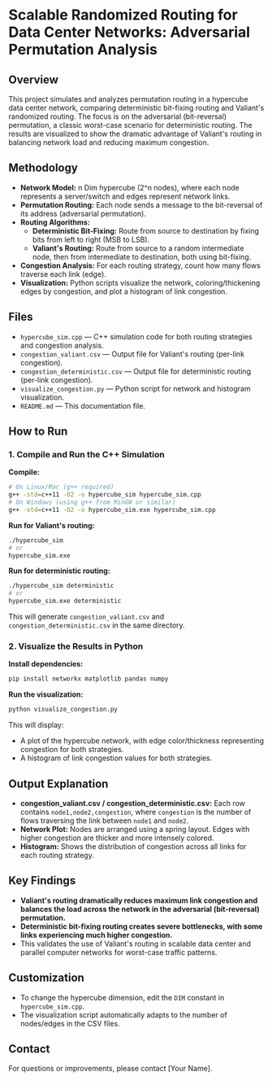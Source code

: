 # Scalable Randomized Routing for Data Center Networks: Adversarial Permutation Analysis

## Overview

This project simulates and analyzes permutation routing in a hypercube data center network, comparing deterministic bit-fixing routing and Valiant's randomized routing. The focus is on the adversarial (bit-reversal) permutation, a classic worst-case scenario for deterministic routing. The results are visualized to show the dramatic advantage of Valiant's routing in balancing network load and reducing maximum congestion.

## Methodology

- **Network Model:** n Dim hypercube (2^n nodes), where each node represents a server/switch and edges represent network links.
- **Permutation Routing:** Each node sends a message to the bit-reversal of its address (adversarial permutation).
- **Routing Algorithms:**
  - **Deterministic Bit-Fixing:** Route from source to destination by fixing bits from left to right (MSB to LSB).
  - **Valiant's Routing:** Route from source to a random intermediate node, then from intermediate to destination, both using bit-fixing.
- **Congestion Analysis:** For each routing strategy, count how many flows traverse each link (edge).
- **Visualization:** Python scripts visualize the network, coloring/thickening edges by congestion, and plot a histogram of link congestion.

## Files

- `hypercube_sim.cpp` — C++ simulation code for both routing strategies and congestion analysis.
- `congestion_valiant.csv` — Output file for Valiant's routing (per-link congestion).
- `congestion_deterministic.csv` — Output file for deterministic routing (per-link congestion).
- `visualize_congestion.py` — Python script for network and histogram visualization.
- `README.md` — This documentation file.

## How to Run

### 1. Compile and Run the C++ Simulation

**Compile:**

```bash
# On Linux/Mac (g++ required)
g++ -std=c++11 -O2 -o hypercube_sim hypercube_sim.cpp
# On Windows (using g++ from MinGW or similar)
g++ -std=c++11 -O2 -o hypercube_sim.exe hypercube_sim.cpp
```

**Run for Valiant's routing:**

```bash
./hypercube_sim
# or
hypercube_sim.exe
```

**Run for deterministic routing:**

```bash
./hypercube_sim deterministic
# or
hypercube_sim.exe deterministic
```

This will generate `congestion_valiant.csv` and `congestion_deterministic.csv` in the same directory.

### 2. Visualize the Results in Python

**Install dependencies:**

```bash
pip install networkx matplotlib pandas numpy
```

**Run the visualization:**

```bash
python visualize_congestion.py
```

This will display:

- A plot of the hypercube network, with edge color/thickness representing congestion for both strategies.
- A histogram of link congestion values for both strategies.

## Output Explanation

- **congestion_valiant.csv / congestion_deterministic.csv:** Each row contains `node1,node2,congestion`, where `congestion` is the number of flows traversing the link between `node1` and `node2`.
- **Network Plot:** Nodes are arranged using a spring layout. Edges with higher congestion are thicker and more intensely colored.
- **Histogram:** Shows the distribution of congestion across all links for each routing strategy.

## Key Findings

- **Valiant's routing dramatically reduces maximum link congestion and balances the load across the network in the adversarial (bit-reversal) permutation.**
- **Deterministic bit-fixing routing creates severe bottlenecks, with some links experiencing much higher congestion.**
- This validates the use of Valiant's routing in scalable data center and parallel computer networks for worst-case traffic patterns.

## Customization

- To change the hypercube dimension, edit the `DIM` constant in `hypercube_sim.cpp`.
- The visualization script automatically adapts to the number of nodes/edges in the CSV files.

## Contact

For questions or improvements, please contact [Your Name].
